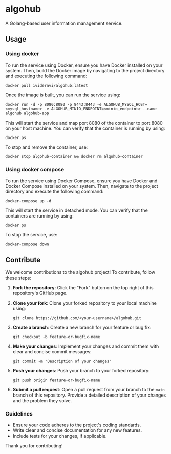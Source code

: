 # algohub

A Golang-based user information management service.

## Usage

### Using docker

To run the service using Docker, ensure you have Docker installed on your system. Then, build the Docker image by navigating to the project directory and executing the following command:

```shell
docker pull ividernvi/algohub:latest
```

Once the image is built, you can run the service using:

```shell
docker run -d -p 8080:8080 -p 8443:8443 -e ALGOHUB_MYSQL_HOST=<mysql_hostname> -e ALGOHUB_MINIO_ENDPOINT=<minio_endpoint> --name algohub algohub-app
```

This will start the service and map port 8080 of the container to port 8080 on your host machine. You can verify that the container is running by using:

```shell
docker ps
```

To stop and remove the container, use:

```shell
docker stop algohub-container && docker rm algohub-container
```

### Using docker compose

To run the service using Docker Compose, ensure you have Docker and Docker Compose installed on your system. Then, navigate to the project directory and execute the following command:

```shell
docker-compose up -d
```

This will start the service in detached mode. You can verify that the containers are running by using:

```shell
docker ps
```

To stop the service, use:

```shell
docker-compose down
```

## Contribute
We welcome contributions to the algohub project! To contribute, follow these steps:

1. **Fork the repository**: Click the "Fork" button on the top right of this repository's GitHub page.

2. **Clone your fork**: Clone your forked repository to your local machine using:
    ```shell
    git clone https://github.com/<your-username>/algohub.git
    ```

3. **Create a branch**: Create a new branch for your feature or bug fix:
    ```shell
    git checkout -b feature-or-bugfix-name
    ```

4. **Make your changes**: Implement your changes and commit them with clear and concise commit messages:
    ```shell
    git commit -m "Description of your changes"
    ```

5. **Push your changes**: Push your branch to your forked repository:
    ```shell
    git push origin feature-or-bugfix-name
    ```

6. **Submit a pull request**: Open a pull request from your branch to the `main` branch of this repository. Provide a detailed description of your changes and the problem they solve.

### Guidelines
- Ensure your code adheres to the project's coding standards.
- Write clear and concise documentation for any new features.
- Include tests for your changes, if applicable.

Thank you for contributing!